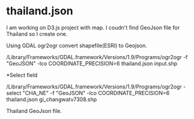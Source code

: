 thailand.json
=============
I am working on D3.js project with map. 
I coudn't find GeoJson file for Thailand so I create one.

Using GDAL ogr2ogr convert shapefile(ESRI) to Geojson.

/Library/Frameworks/GDAL.framework/Versions/1.9/Programs/ogr2ogr -f "GeoJSON" -lco COORDINATE_PRECISION=6 thailand.json input.shp


*Select field

/Library/Frameworks/GDAL.framework/Versions/1.9/Programs/ogr2ogr -select "CHA_NE" -f "GeoJSON" -lco COORDINATE_PRECISION=6 thailand.json gi_changwatv7308.shp 

Thailand GeoJson file.
